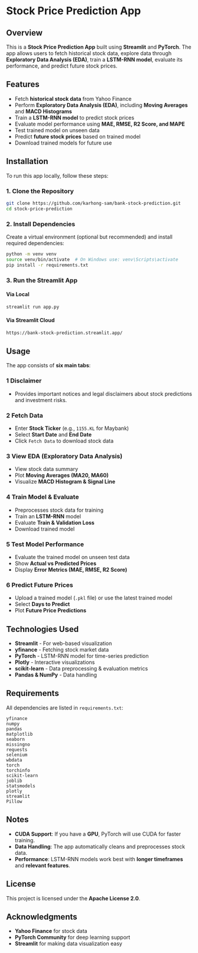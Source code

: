 # Stock Price Prediction App

## Overview
This is a **Stock Price Prediction App** built using **Streamlit** and **PyTorch**. The app allows users to fetch historical stock data, explore data through **Exploratory Data Analysis (EDA)**, train a **LSTM-RNN model**, evaluate its performance, and predict future stock prices.

## Features
- Fetch **historical stock data** from Yahoo Finance
- Perform **Exploratory Data Analysis (EDA)**, including **Moving Averages** and **MACD Histograms**
- Train a **LSTM-RNN model** to predict stock prices
- Evaluate model performance using **MAE, RMSE, R2 Score, and MAPE**
- Test trained model on unseen data
- Predict **future stock prices** based on trained model
- Download trained models for future use

## Installation
To run this app locally, follow these steps:

### 1. Clone the Repository
```bash
git clone https://github.com/karhong-sam/bank-stock-prediction.git
cd stock-price-prediction
```

### 2. Install Dependencies
Create a virtual environment (optional but recommended) and install required dependencies:
```bash
python -m venv venv
source venv/bin/activate  # On Windows use: venv\Scripts\activate
pip install -r requirements.txt
```

### 3. Run the Streamlit App

#### Via Local
```bash
streamlit run app.py
```
#### Via Streamlit Cloud
```bash
https://bank-stock-prediction.streamlit.app/
```

## Usage
The app consists of **six main tabs**:

### 1 Disclaimer
- Provides important notices and legal disclaimers about stock predictions and investment risks.

### 2 Fetch Data
- Enter **Stock Ticker** (e.g., `1155.KL` for Maybank)
- Select **Start Date** and **End Date**
- Click `Fetch Data` to download stock data

### 3 View EDA (Exploratory Data Analysis)
- View stock data summary
- Plot **Moving Averages (MA20, MA60)**
- Visualize **MACD Histogram & Signal Line**

### 4 Train Model & Evaluate
- Preprocesses stock data for training
- Train an **LSTM-RNN** model
- Evaluate **Train & Validation Loss**
- Download trained model

### 5 Test Model Performance
- Evaluate the trained model on unseen test data
- Show **Actual vs Predicted Prices**
- Display **Error Metrics (MAE, RMSE, R2 Score)**

### 6 Predict Future Prices
- Upload a trained model (`.pkl` file) or use the latest trained model
- Select **Days to Predict**
- Plot **Future Price Predictions**

## Technologies Used
- **Streamlit** - For web-based visualization
- **yfinance** - Fetching stock market data
- **PyTorch** - LSTM-RNN model for time-series prediction
- **Plotly** - Interactive visualizations
- **scikit-learn** - Data preprocessing & evaluation metrics
- **Pandas & NumPy** - Data handling

## Requirements
All dependencies are listed in `requirements.txt`:
```
yfinance
numpy
pandas
matplotlib
seaborn
missingno
requests
selenium
wbdata
torch
torchinfo
scikit-learn
joblib
statsmodels
plotly
streamlit
Pillow
```

## Notes
- **CUDA Support**: If you have a **GPU**, PyTorch will use CUDA for faster training.
- **Data Handling**: The app automatically cleans and preprocesses stock data.
- **Performance**: LSTM-RNN models work best with **longer timeframes** and **relevant features**.

## License
This project is licensed under the **Apache License 2.0**.

## Acknowledgments
- **Yahoo Finance** for stock data
- **PyTorch Community** for deep learning support
- **Streamlit** for making data visualization easy
